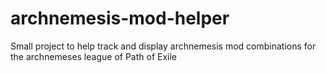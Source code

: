 # archnemesis-mod-helper
Small project to help track and display archnemesis mod combinations for the archnemeses league of Path of Exile
